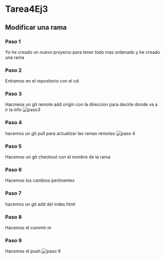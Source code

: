 # Tarea4Ej3
## Modificar una rama
### Paso 1
Yo he creado un nuevo proyecto para tener todo mas ordenado y he creado una rama
### Paso 2
Entramos en el repositorio con el cd
### Paso 3
Hacmeos un git remote add origin con la direccion para decirle donde va a ir la info
![paso3](https://user-images.githubusercontent.com/91874537/153847205-a4e57fa0-eee7-4fd9-9ec5-02c2fe155abc.PNG)

### Paso 4
hacemos un git pull para actualizar las ramas remotas
![paso 4](https://user-images.githubusercontent.com/91874537/153847183-b565c64b-f123-405a-895c-aaac650d9552.PNG)

### Paso 5
Hacemos un git checkout con el nombre de la rama
### Paso 6 
Hacemos los cambios pertinentes
### Paso 7
hacemos un git add del index.html
### Paso 8 
Hacemos el commit-m 
### Paso 9 
Hacemos el push 
![paso 9](https://user-images.githubusercontent.com/91874537/153847222-7c52d3ef-1ea4-4a08-8f29-14ee2704ace6.PNG)
